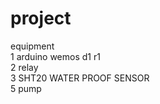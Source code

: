 # project
equipment
<br>
1 arduino wemos d1 r1
<br>
2 relay
<br>
3 SHT20 WATER PROOF SENSOR
 <br>
5 pump
